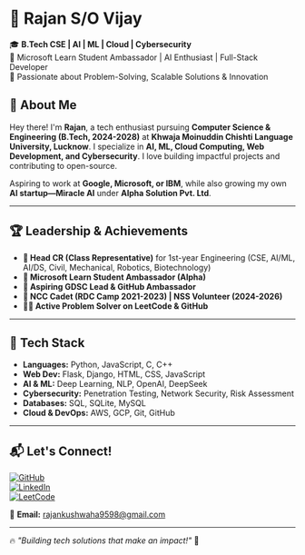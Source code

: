 # 🚀 Rajan S/O Vijay

🎓 **B.Tech CSE | AI | ML | Cloud | Cybersecurity**  
🔹 Microsoft Learn Student Ambassador | AI Enthusiast | Full-Stack Developer  
🔹 Passionate about Problem-Solving, Scalable Solutions & Innovation  

## 🌟 About Me
Hey there! I'm **Rajan**, a tech enthusiast pursuing **Computer Science & Engineering (B.Tech, 2024-2028)** at **Khwaja Moinuddin Chishti Language University, Lucknow**. I specialize in **AI, ML, Cloud Computing, Web Development, and Cybersecurity**. I love building impactful projects and contributing to open-source.  

Aspiring to work at **Google, Microsoft, or IBM**, while also growing my own **AI startup—Miracle AI** under **Alpha Solution Pvt. Ltd**.

---

## 🏆 Leadership & Achievements
- **📌 Head CR (Class Representative)** for 1st-year Engineering (CSE, AI/ML, AI/DS, Civil, Mechanical, Robotics, Biotechnology)
- **🚀 Microsoft Learn Student Ambassador (Alpha)**  
- **🎯 Aspiring GDSC Lead & GitHub Ambassador**
- **🏅 NCC Cadet (RDC Camp 2021-2023) | NSS Volunteer (2024-2026)**  
- **👨‍💻 Active Problem Solver on LeetCode & GitHub**

---

## 🔧 Tech Stack
- **Languages:** Python, JavaScript, C, C++  
- **Web Dev:** Flask, Django, HTML, CSS, JavaScript  
- **AI & ML:** Deep Learning, NLP, OpenAI, DeepSeek  
- **Cybersecurity:** Penetration Testing, Network Security, Risk Assessment  
- **Databases:** SQL, SQLite, MySQL  
- **Cloud & DevOps:** AWS, GCP, Git, GitHub
  
---

## 📬 Let's Connect!
[![GitHub](https://img.shields.io/badge/GitHub-000?style=for-the-badge&logo=github)](https://github.com/rajanmaurya17)  
[![LinkedIn](https://img.shields.io/badge/LinkedIn-0077B5?style=for-the-badge&logo=linkedin)](https://linkedin.com/in/rajan-maurya-17r)  
[![LeetCode](https://img.shields.io/badge/LeetCode-FFA116?style=for-the-badge&logo=leetcode)](https://leetcode.com/yourusername)  

💌 **Email:** rajankushwaha9598@gmail.com  

---

🔥 *"Building tech solutions that make an impact!"* 🚀  
